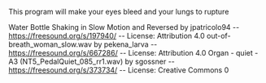 This program will make your eyes bleed and your lungs to rupture

Water Bottle Shaking in Slow Motion and Reversed  by jpatricolo94 -- https://freesound.org/s/197940/ -- License: Attribution 4.0
out-of-breath_woman_slow.wav by pekena_larva -- https://freesound.org/s/667286/ -- License: Attribution 4.0
Organ - quiet - A3 (NT5_PedalQuiet_085_rr1.wav) by sgossner -- https://freesound.org/s/373734/ -- License: Creative Commons 0